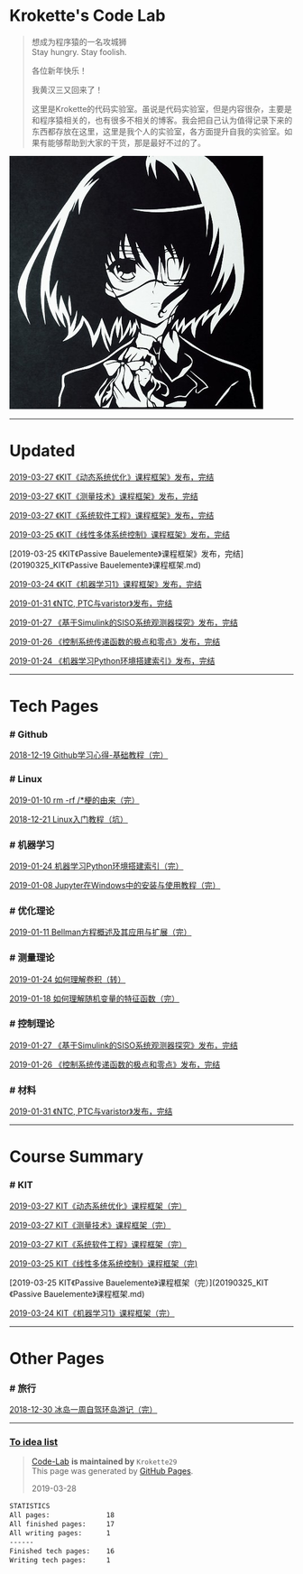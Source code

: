 # Krokette's Code Lab
> 想成为程序猿的一名攻城狮  
> Stay hungry. Stay foolish.  
> 
> 各位新年快乐！  
> 
> 我黄汉三又回来了！
> 
> 这里是Krokette的代码实验室。虽说是代码实验室，但是内容很杂，主要是和程序猿相关的，也有很多不相关的博客。我会把自己认为值得记录下来的东西都存放在这里，这里是我个人的实验室，各方面提升自我的实验室。如果有能够帮助到大家的干货，那是最好不过的了。

![](Pictures/Main/Surface.jpg)  

----------

# Updated
[2019-03-27 《KIT《动态系统优化》课程框架》发布，完结](20190327_KIT《动态系统优化》课程框架.md)

[2019-03-27 《KIT《测量技术》课程框架》发布，完结](20190327_KIT《测量技术》课程框架.md)

[2019-03-27 《KIT《系统软件工程》课程框架》发布，完结](20190327_KIT《系统软件工程》课程框架.md)

[2019-03-25 《KIT《线性多体系统控制》课程框架》发布，完结](20190325_KIT《线性多体系统控制》课程框架.md)

[2019-03-25 《KIT《Passive Bauelemente》课程框架》发布，完结](20190325_KIT《Passive Bauelemente》课程框架.md)

[2019-03-24 《KIT《机器学习1》课程框架》发布，完结](20190324_KIT《机器学习1》课程框架.md)

[2019-01-31 《NTC, PTC与varistor》发布，完结](20190131_NTC,PTC与varistor.md)

[2019-01-27 《基于Simulink的SISO系统观测器探究》发布，完结](20190127_基于Simulink的SISO系统观测器探究.md)

[2019-01-26 《控制系统传递函数的极点和零点》发布，完结](20190126_控制系统传递函数的极点和零点.md)

[2019-01-24 《机器学习Python环境搭建索引》发布，完结](20190124_机器学习Python环境搭建索引)

----------

# Tech Pages

### # Github
[2018-12-19 Github学习心得-基础教程（完）](20181219_Github学习心得-基础教程.md)

### # Linux
[2019-01-10 rm -rf /*梗的由来（完）](20190103_rm-rf杆星梗的由来.md)

[2018-12-21 Linux入门教程（坑）](20181221_Linux入门教程.md)

### # 机器学习
[2019-01-24 机器学习Python环境搭建索引（完）](20190124_机器学习Python环境搭建索引)

[2019-01-08 Jupyter在Windows中的安装与使用教程（完）](20190108_Jupyter在Windows中的安装与使用教程.md)

### # 优化理论
[2019-01-11 Bellman方程概述及其应用与扩展（完）](20190111_Bellman方程概述及其应用与扩展.md)

### # 测量理论
[2019-01-24 如何理解卷积（转）](20190124_如何理解卷积.md)

[2019-01-18 如何理解随机变量的特征函数（完）](20190118_如何理解随机变量的特征函数.md)

### # 控制理论
[2019-01-27 《基于Simulink的SISO系统观测器探究》发布，完结](20190127_基于Simulink的SISO系统观测器探究.md)

[2019-01-26 《控制系统传递函数的极点和零点》发布，完结](20190126_控制系统传递函数的极点和零点.md)

### # 材料
[2019-01-31 《NTC, PTC与varistor》发布，完结](20190131_NTC,,PTC与varistor.md)

----------

# Course Summary

### # KIT
[2019-03-27 KIT《动态系统优化》课程框架（完）](20190327_KIT《动态系统优化》课程框架.md)

[2019-03-27 KIT《测量技术》课程框架（完）](20190327_KIT《测量技术》课程框架.md)

[2019-03-27 KIT《系统软件工程》课程框架（完）](20190327_KIT《系统软件工程》课程框架.md)

[2019-03-25 KIT《线性多体系统控制》课程框架（完)](20190325_KIT《线性多体系统控制》课程框架.md)

[2019-03-25 KIT《Passive Bauelemente》课程框架（完）](20190325_KIT《Passive Bauelemente》课程框架.md)

[2019-03-24 KIT《机器学习1》课程框架（完）](20190324_KIT《机器学习1》课程框架.md)

----------

# Other Pages

### # 旅行
[2018-12-30 冰岛一周自驾环岛游记（完）](20181230_冰岛一周自驾环岛游记.md)

----------

### [To idea list](NewIdeas.md)

> [Code-Lab](https://github.com/Krokette29/Code-Lab) **is maintained by** `Krokette29`  
> This page was generated by [GitHub Pages](https://pages.github.com/).  
> 
> 2019-03-28  

	STATISTICS
	All pages:              18
	All finished pages:     17
	All writing pages:      1
	------
	Finished tech pages:    16
	Writing tech pages:     1
